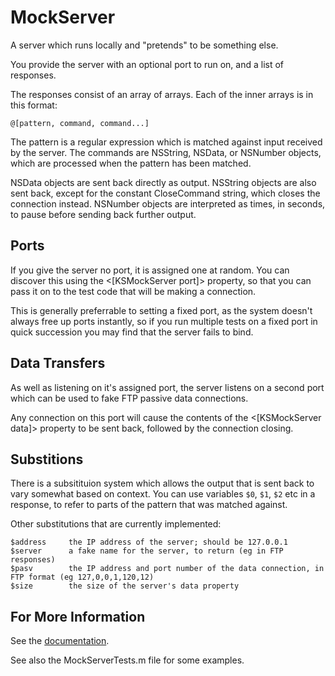 MockServer
==========

A server which runs locally and "pretends" to be something else.

You provide the server with an optional port to run on, and a list of responses.

The responses consist of an array of arrays. Each of the inner arrays is in this format:

    @[pattern, command, command...]

The pattern is a regular expression which is matched against input received by the server.
The commands are NSString, NSData, or NSNumber objects, which are processed when
the pattern has been matched.

NSData objects are sent back directly as output.
NSString objects are also sent back, except for the constant CloseCommand string, which closes the connection instead.
NSNumber objects are interpreted as times, in seconds, to pause before sending back further output.

## Ports

If you give the server no port, it is assigned one at random. You can discover this using the <[KSMockServer port]> property, so that
you can pass it on to the test code that will be making a connection.

This is generally preferrable to setting a fixed port, as the system doesn't always free up ports instantly, so if you
run multiple tests on a fixed port in quick succession you may find that the server fails to bind.

## Data Transfers

As well as listening on it's assigned port, the server listens on a second port which can be used to fake FTP
passive data connections.

Any connection on this port will cause the contents of the <[KSMockServer data]> property to be sent back, followed by
the connection closing.

## Substitions

There is a subsitituion system which allows the output that is sent back to vary somewhat based on context.
You can use variables `$0`, `$1`, `$2` etc in a response, to refer to parts of the pattern that was matched against.

Other substitutions that are currently implemented:

    $address     the IP address of the server; should be 127.0.0.1
    $server      a fake name for the server, to return (eg in FTP responses)
    $pasv        the IP address and port number of the data connection, in FTP format (eg 127,0,0,1,120,12)
    $size        the size of the server's data property

## For More Information

See the [documentation](http://karelia.github.com/MockServer/Documentation/).

See also the MockServerTests.m file for some examples.